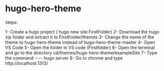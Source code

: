 # hugo-hero-theme
steps:

1- Create a hugo project ( hugo new site FirstFolder)
2- Download the hugo zip folder and extract it to FirstFolder/themes
3- Change the name of the theme to hugo-hero-theme instead of hugo-hero-theme-master
4- Open VS Code
5- Open the folder in VS code (Firstfolder)
6- Open the terminal and go to the directory cd/themes/hugo-hero-theme/exampleSite
7- Type the command ---- hugo server
8- Go to chrome and type http://localhost:1313/
